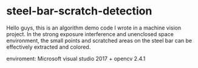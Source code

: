# steel-bar-scratch-detection
  Hello guys, this is an algorithm demo code I wrote in a machine vision project. In the strong exposure
interference and unenclosed space environment, the small points and scratched areas on the steel bar can
be effectively extracted and colored.

enviroment: Microsoft visual studio 2017 + opencv 2.4.1

